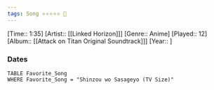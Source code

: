 ```yaml
---
tags: Song ⭐⭐⭐⭐⭐ 💛
---
```

[Time:: 1:35]
[Artist:: [[Linked Horizon]]]
[Genre:: Anime]
[Played:: 12]
[Album:: [[Attack on Titan Original Soundtrack]]]
[Year:: ]
### Dates
````dataview
TABLE Favorite_Song
WHERE Favorite_Song = "Shinzou wo Sasageyo (TV Size)"
````